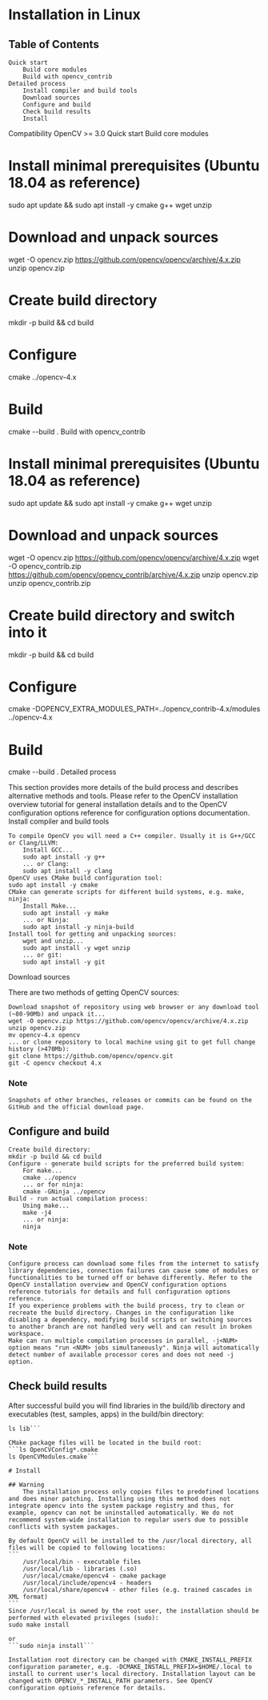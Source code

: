 # Installation in Linux

## Table of Contents

    Quick start
        Build core modules
        Build with opencv_contrib
    Detailed process
        Install compiler and build tools
        Download sources
        Configure and build
        Check build results
        Install


Compatibility 	OpenCV >= 3.0
Quick start
Build core modules
# Install minimal prerequisites (Ubuntu 18.04 as reference)
sudo apt update && sudo apt install -y cmake g++ wget unzip
 
# Download and unpack sources
wget -O opencv.zip https://github.com/opencv/opencv/archive/4.x.zip
unzip opencv.zip
 
# Create build directory
mkdir -p build && cd build
 
# Configure
cmake  ../opencv-4.x
 
# Build
cmake --build .
Build with opencv_contrib
# Install minimal prerequisites (Ubuntu 18.04 as reference)
sudo apt update && sudo apt install -y cmake g++ wget unzip
 
# Download and unpack sources
wget -O opencv.zip https://github.com/opencv/opencv/archive/4.x.zip
wget -O opencv_contrib.zip https://github.com/opencv/opencv_contrib/archive/4.x.zip
unzip opencv.zip
unzip opencv_contrib.zip
 
# Create build directory and switch into it
mkdir -p build && cd build
 
# Configure
cmake -DOPENCV_EXTRA_MODULES_PATH=../opencv_contrib-4.x/modules ../opencv-4.x
 
# Build
cmake --build .
Detailed process

This section provides more details of the build process and describes alternative methods and tools. Please refer to the OpenCV installation overview tutorial for general installation details and to the OpenCV configuration options reference for configuration options documentation.
Install compiler and build tools

    To compile OpenCV you will need a C++ compiler. Usually it is G++/GCC or Clang/LLVM:
        Install GCC...
        sudo apt install -y g++
        ... or Clang:
        sudo apt install -y clang
    OpenCV uses CMake build configuration tool:
    sudo apt install -y cmake
    CMake can generate scripts for different build systems, e.g. make, ninja:
        Install Make...
        sudo apt install -y make
        ... or Ninja:
        sudo apt install -y ninja-build
    Install tool for getting and unpacking sources:
        wget and unzip...
        sudo apt install -y wget unzip
        ... or git:
        sudo apt install -y git

Download sources

There are two methods of getting OpenCV sources:

    Download snapshot of repository using web browser or any download tool (~80-90Mb) and unpack it...
    wget -O opencv.zip https://github.com/opencv/opencv/archive/4.x.zip
    unzip opencv.zip
    mv opencv-4.x opencv
    ... or clone repository to local machine using git to get full change history (>470Mb):
    git clone https://github.com/opencv/opencv.git
    git -C opencv checkout 4.x

### Note
    Snapshots of other branches, releases or commits can be found on the GitHub and the official download page.

## Configure and build

    Create build directory:
    mkdir -p build && cd build
    Configure - generate build scripts for the preferred build system:
        For make...
        cmake ../opencv
        ... or for ninja:
        cmake -GNinja ../opencv
    Build - run actual compilation process:
        Using make...
        make -j4
        ... or ninja:
        ninja

### Note
    Configure process can download some files from the internet to satisfy library dependencies, connection failures can cause some of modules or functionalities to be turned off or behave differently. Refer to the OpenCV installation overview and OpenCV configuration options reference tutorials for details and full configuration options reference.
    If you experience problems with the build process, try to clean or recreate the build directory. Changes in the configuration like disabling a dependency, modifying build scripts or switching sources to another branch are not handled very well and can result in broken workspace.
    Make can run multiple compilation processes in parallel, -j<NUM> option means "run <NUM> jobs simultaneously". Ninja will automatically detect number of available processor cores and does not need -j option.

## Check build results

After successful build you will find libraries in the build/lib directory and executables (test, samples, apps) in the build/bin directory:
````ls bin
ls lib```

CMake package files will be located in the build root:
```ls OpenCVConfig*.cmake
ls OpenCVModules.cmake```

# Install

## Warning
    The installation process only copies files to predefined locations and does minor patching. Installing using this method does not integrate opencv into the system package registry and thus, for example, opencv can not be uninstalled automatically. We do not recommend system-wide installation to regular users due to possible conflicts with system packages.

By default OpenCV will be installed to the /usr/local directory, all files will be copied to following locations:
```
    /usr/local/bin - executable files
    /usr/local/lib - libraries (.so)
    /usr/local/cmake/opencv4 - cmake package
    /usr/local/include/opencv4 - headers
    /usr/local/share/opencv4 - other files (e.g. trained cascades in XML format)
```
Since /usr/local is owned by the root user, the installation should be performed with elevated privileges (sudo):
sudo make install

or
```sudo ninja install```

Installation root directory can be changed with CMAKE_INSTALL_PREFIX configuration parameter, e.g. -DCMAKE_INSTALL_PREFIX=$HOME/.local to install to current user's local directory. Installation layout can be changed with OPENCV_*_INSTALL_PATH parameters. See OpenCV configuration options reference for details.
